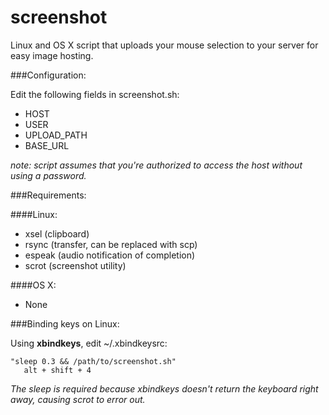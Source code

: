 screenshot
==========

Linux and OS X script that uploads your mouse selection to your server for easy image hosting.

###Configuration:

Edit the following fields in screenshot.sh:

* HOST 
* USER
* UPLOAD_PATH
* BASE_URL

*note: script assumes that you're authorized to access the host without using a password.*

###Requirements:

####Linux:
* xsel   (clipboard)
* rsync  (transfer, can be replaced with scp)
* espeak (audio notification of completion)
* scrot  (screenshot utility)

####OS X:
* None

###Binding keys on Linux:

Using **xbindkeys**, edit ~/.xbindkeysrc:

```shell
"sleep 0.3 && /path/to/screenshot.sh"
   alt + shift + 4
```
*The sleep is required because xbindkeys doesn't return the keyboard right away, causing scrot to error out.*
